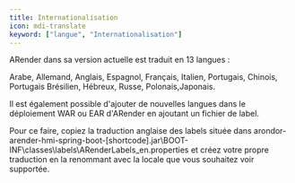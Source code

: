 ```yaml
---
title: Internationalisation
icon: mdi-translate
keyword: ["langue", "Internationalisation"]
---
```


ARender dans sa version actuelle est traduit en 13 langues :


Arabe, Allemand, Anglais, Espagnol, Français, Italien, Portugais,
Chinois, Portugais Brésilien, Hébreux, Russe, Polonais,Japonais.


Il est également possible d'ajouter de nouvelles langues dans le
déploiement WAR ou EAR d'ARender en ajoutant un fichier de label.


Pour ce faire, copiez la traduction anglaise des labels située dans
arondor-arender-hmi-spring-boot-[shortcode].jar\BOOT-INF\classes\labels\ARenderLabels_en.properties et créez votre
propre traduction en la renommant avec la locale que vous souhaitez voir
supportée.